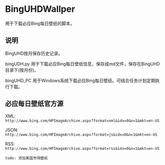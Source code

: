 # BingUHDWallper
用于下载必应Bing每日壁纸的脚本。

## 说明

BingUHD按月保存历史记录。

bingUDH.py 用于下载必应Bing每日壁纸信息，保存成md文件，保存在BingUHD目录下(按月份)。

bingUHD_PC 用于Windows系统下载必应Bing每日壁纸。可结合任务计划定期执行下载。





## 必应每日壁纸官方源

XML:  
`http://www.bing.com/HPImageArchive.aspx?format=xml&idx=0&n=1&mkt=en-US
`

JSON:  
`http://www.bing.com/HPImageArchive.aspx?format=js&idx=0&n=1&mkt=en-US
`

RSS:  
`http://www.bing.com/HPImageArchive.aspx?format=rss&idx=0&n=1&mkt=en-US
`

`todo: 添加美国市场壁纸`
